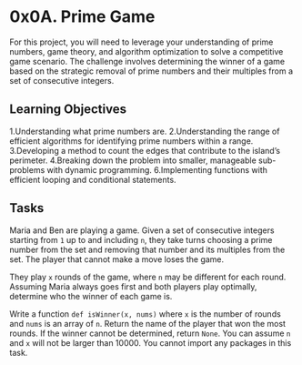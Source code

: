 # 0x0A. Prime Game
For this project, you will need to leverage your understanding of prime numbers, game theory, and algorithm optimization to solve a competitive game scenario. The challenge involves determining the winner of a game based on the strategic removal of prime numbers and their multiples from a set of consecutive integers.
## Learning Objectives
1.Understanding what prime numbers are.
2.Understanding the range of efficient algorithms for identifying prime numbers within a range.
3.Developing a method to count the edges that contribute to the island’s perimeter.
4.Breaking down the problem into smaller, manageable sub-problems with dynamic programming.
6.Implementing functions with efficient looping and conditional statements.


## Tasks
Maria and Ben are playing a game. Given a set of consecutive integers starting from `1` up to and including `n`, they take turns choosing a prime number from the set and removing that number and its multiples from the set. The player that cannot make a move loses the game.

They play `x` rounds of the game, where `n` may be different for each round. Assuming Maria always goes first and both players play optimally, determine who the winner of each game is.

Write a function `def isWinner(x, nums)` where `x` is the number of rounds and `nums` is an array of `n`. Return the name of the player that won the most rounds. If the winner cannot be determined, return `None`. You can assume `n` and `x` will not be larger than 10000. You cannot import any packages in this task.


